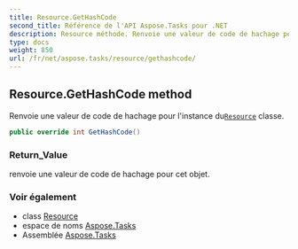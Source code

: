 ```yaml
---
title: Resource.GetHashCode
second_title: Référence de l'API Aspose.Tasks pour .NET
description: Resource méthode. Renvoie une valeur de code de hachage pour linstance duResource classe.
type: docs
weight: 850
url: /fr/net/aspose.tasks/resource/gethashcode/
---
```

## Resource.GetHashCode method

Renvoie une valeur de code de hachage pour l'instance du[`Resource`](../) classe.

```csharp
public override int GetHashCode()
```

### Return_Value

renvoie une valeur de code de hachage pour cet objet.

### Voir également

* class [Resource](../)
* espace de noms [Aspose.Tasks](../../resource/)
* Assemblée [Aspose.Tasks](../../../)


